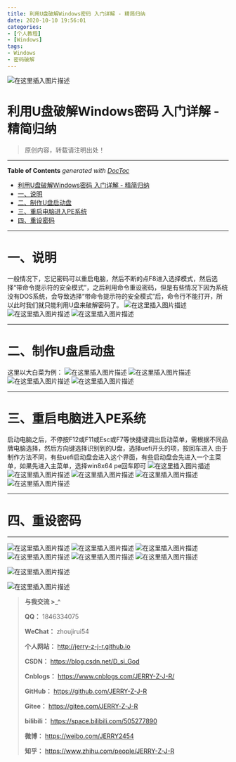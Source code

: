 ```yaml
---
title: 利用U盘破解Windows密码 入门详解 - 精简归纳
date: 2020-10-10 19:56:01
categories:
- [个人教程]
- [Windows]
tags:
- Windows
- 密码破解
---
```

![在这里插入图片描述](https://img-blog.csdnimg.cn/20201010160340111.jpg)
<!--more-->
# 利用U盘破解Windows密码 入门详解 - 精简归纳

> 原创内容，转载请注明出处！


---

<!-- START doctoc generated TOC please keep comment here to allow auto update -->
<!-- DON'T EDIT THIS SECTION, INSTEAD RE-RUN doctoc TO UPDATE -->
**Table of Contents**  *generated with [DocToc](https://github.com/thlorenz/doctoc)*

- [利用U盘破解Windows密码 入门详解 - 精简归纳](#%E5%88%A9%E7%94%A8u%E7%9B%98%E7%A0%B4%E8%A7%A3windows%E5%AF%86%E7%A0%81-%E5%85%A5%E9%97%A8%E8%AF%A6%E8%A7%A3---%E7%B2%BE%E7%AE%80%E5%BD%92%E7%BA%B3)
- [一、说明](#%E4%B8%80%E8%AF%B4%E6%98%8E)
- [二、制作U盘启动盘](#%E4%BA%8C%E5%88%B6%E4%BD%9Cu%E7%9B%98%E5%90%AF%E5%8A%A8%E7%9B%98)
- [三、重启电脑进入PE系统](#%E4%B8%89%E9%87%8D%E5%90%AF%E7%94%B5%E8%84%91%E8%BF%9B%E5%85%A5pe%E7%B3%BB%E7%BB%9F)
- [四、重设密码](#%E5%9B%9B%E9%87%8D%E8%AE%BE%E5%AF%86%E7%A0%81)

<!-- END doctoc generated TOC please keep comment here to allow auto update -->

---

# 一、说明
一般情况下，忘记密码可以重启电脑，然后不断的点F8进入选择模式，然后选择“带命令提示符的安全模式”，之后利用命令重设密码，但是有些情况下因为系统没有DOS系统，会导致选择“带命令提示符的安全模式”后，命令行不能打开，所以此时我们就只能利用U盘来破解密码了。
![在这里插入图片描述](https://img-blog.csdnimg.cn/20201010153236962.jpg?x-oss-process=image/watermark,type_ZmFuZ3poZW5naGVpdGk,shadow_10,text_aHR0cHM6Ly9ibG9nLmNzZG4ubmV0L0Rfc2lfR29k,size_16,color_FFFFFF,t_70#pic_center)
![在这里插入图片描述](https://img-blog.csdnimg.cn/20201010153259487.jpg?x-oss-process=image/watermark,type_ZmFuZ3poZW5naGVpdGk,shadow_10,text_aHR0cHM6Ly9ibG9nLmNzZG4ubmV0L0Rfc2lfR29k,size_16,color_FFFFFF,t_70#pic_center)
![在这里插入图片描述](https://img-blog.csdnimg.cn/20201010153428420.jpg?x-oss-process=image/watermark,type_ZmFuZ3poZW5naGVpdGk,shadow_10,text_aHR0cHM6Ly9ibG9nLmNzZG4ubmV0L0Rfc2lfR29k,size_16,color_FFFFFF,t_70#pic_center)




---

# 二、制作U盘启动盘
这里以大白菜为例：
![在这里插入图片描述](https://img-blog.csdnimg.cn/20201010153517771.png?x-oss-process=image/watermark,type_ZmFuZ3poZW5naGVpdGk,shadow_10,text_aHR0cHM6Ly9ibG9nLmNzZG4ubmV0L0Rfc2lfR29k,size_16,color_FFFFFF,t_70#pic_center)
![在这里插入图片描述](https://img-blog.csdnimg.cn/20201010153527461.png?x-oss-process=image/watermark,type_ZmFuZ3poZW5naGVpdGk,shadow_10,text_aHR0cHM6Ly9ibG9nLmNzZG4ubmV0L0Rfc2lfR29k,size_16,color_FFFFFF,t_70#pic_center)
![在这里插入图片描述](https://img-blog.csdnimg.cn/20201010153606347.png?x-oss-process=image/watermark,type_ZmFuZ3poZW5naGVpdGk,shadow_10,text_aHR0cHM6Ly9ibG9nLmNzZG4ubmV0L0Rfc2lfR29k,size_16,color_FFFFFF,t_70#pic_center)
![在这里插入图片描述](https://img-blog.csdnimg.cn/20201010153616828.png?x-oss-process=image/watermark,type_ZmFuZ3poZW5naGVpdGk,shadow_10,text_aHR0cHM6Ly9ibG9nLmNzZG4ubmV0L0Rfc2lfR29k,size_16,color_FFFFFF,t_70#pic_center)

---

# 三、重启电脑进入PE系统
启动电脑之后，不停按F12或F11或Esc或F7等快捷键调出启动菜单，需根据不同品牌电脑选择，然后方向键选择识别到的U盘，选择uefi开头的项，按回车进入
由于制作方法不同，有些uefi启动盘会进入这个界面，有些启动盘会先进入一个主菜单，如果先进入主菜单，选择win8x64 pe回车即可
![在这里插入图片描述](https://img-blog.csdnimg.cn/20201010153711197.jpg?x-oss-process=image/watermark,type_ZmFuZ3poZW5naGVpdGk,shadow_10,text_aHR0cHM6Ly9ibG9nLmNzZG4ubmV0L0Rfc2lfR29k,size_16,color_FFFFFF,t_70#pic_center)
![在这里插入图片描述](https://img-blog.csdnimg.cn/20201010153739892.jpg?x-oss-process=image/watermark,type_ZmFuZ3poZW5naGVpdGk,shadow_10,text_aHR0cHM6Ly9ibG9nLmNzZG4ubmV0L0Rfc2lfR29k,size_16,color_FFFFFF,t_70#pic_center)
![在这里插入图片描述](https://img-blog.csdnimg.cn/20201010153805684.jpg?x-oss-process=image/watermark,type_ZmFuZ3poZW5naGVpdGk,shadow_10,text_aHR0cHM6Ly9ibG9nLmNzZG4ubmV0L0Rfc2lfR29k,size_16,color_FFFFFF,t_70#pic_center)
![在这里插入图片描述](https://img-blog.csdnimg.cn/20201010153856963.jpg?x-oss-process=image/watermark,type_ZmFuZ3poZW5naGVpdGk,shadow_10,text_aHR0cHM6Ly9ibG9nLmNzZG4ubmV0L0Rfc2lfR29k,size_16,color_FFFFFF,t_70#pic_center)
![在这里插入图片描述](https://img-blog.csdnimg.cn/2020101015445193.jpg?x-oss-process=image/watermark,type_ZmFuZ3poZW5naGVpdGk,shadow_10,text_aHR0cHM6Ly9ibG9nLmNzZG4ubmV0L0Rfc2lfR29k,size_16,color_FFFFFF,t_70#pic_center)


---

# 四、重设密码
---
![在这里插入图片描述](https://img-blog.csdnimg.cn/20201010154931715.jpg?x-oss-process=image/watermark,type_ZmFuZ3poZW5naGVpdGk,shadow_10,text_aHR0cHM6Ly9ibG9nLmNzZG4ubmV0L0Rfc2lfR29k,size_16,color_FFFFFF,t_70#pic_center)
![在这里插入图片描述](https://img-blog.csdnimg.cn/20201010155909402.jpg?x-oss-process=image/watermark,type_ZmFuZ3poZW5naGVpdGk,shadow_10,text_aHR0cHM6Ly9ibG9nLmNzZG4ubmV0L0Rfc2lfR29k,size_16,color_FFFFFF,t_70#pic_center)
![在这里插入图片描述](https://img-blog.csdnimg.cn/20201010160340111.jpg?x-oss-process=image/watermark,type_ZmFuZ3poZW5naGVpdGk,shadow_10,text_aHR0cHM6Ly9ibG9nLmNzZG4ubmV0L0Rfc2lfR29k,size_16,color_FFFFFF,t_70#pic_center)
![在这里插入图片描述](https://img-blog.csdnimg.cn/20201010160915697.jpg?x-oss-process=image/watermark,type_ZmFuZ3poZW5naGVpdGk,shadow_10,text_aHR0cHM6Ly9ibG9nLmNzZG4ubmV0L0Rfc2lfR29k,size_16,color_FFFFFF,t_70#pic_center)
![在这里插入图片描述](https://img-blog.csdnimg.cn/2020101016102869.jpg?x-oss-process=image/watermark,type_ZmFuZ3poZW5naGVpdGk,shadow_10,text_aHR0cHM6Ly9ibG9nLmNzZG4ubmV0L0Rfc2lfR29k,size_16,color_FFFFFF,t_70#pic_center)
![在这里插入图片描述](https://img-blog.csdnimg.cn/20201010161056141.jpg?x-oss-process=image/watermark,type_ZmFuZ3poZW5naGVpdGk,shadow_10,text_aHR0cHM6Ly9ibG9nLmNzZG4ubmV0L0Rfc2lfR29k,size_16,color_FFFFFF,t_70#pic_center)

![在这里插入图片描述](https://img-blog.csdnimg.cn/20201010161145570.jpg?x-oss-process=image/watermark,type_ZmFuZ3poZW5naGVpdGk,shadow_10,text_aHR0cHM6Ly9ibG9nLmNzZG4ubmV0L0Rfc2lfR29k,size_16,color_FFFFFF,t_70#pic_center)

![在这里插入图片描述](https://img-blog.csdnimg.cn/20201010161119818.jpg?x-oss-process=image/watermark,type_ZmFuZ3poZW5naGVpdGk,shadow_10,text_aHR0cHM6Ly9ibG9nLmNzZG4ubmV0L0Rfc2lfR29k,size_16,color_FFFFFF,t_70#pic_center)



> **与我交流 >_^**
>
> **QQ：** 1846334075
>
> **WeChat：** zhoujirui54
>
> **个人网站：** <http://jerry-z-j-r.github.io>	
>
> **CSDN：** <https://blog.csdn.net/D_si_God>
>
> **Cnblogs：** <https://www.cnblogs.com/JERRY-Z-J-R/>
>
> **GitHub：** <https://github.com/JERRY-Z-J-R>
>
> **Gitee：** <https://gitee.com/JERRY-Z-J-R>
>
> **bilibili：** <https://space.bilibili.com/505277890>
>
> **微博：** <https://weibo.com/JERRY2454>
>
> **知乎：** <https://www.zhihu.com/people/JERRY-Z-J-R>

